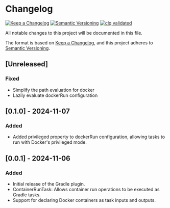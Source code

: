 # Changelog

[![Keep a Changelog](https://img.shields.io/badge/Keep%20a%20Changelog-1.1.0-informational)](https://keepachangelog.com/en/1.1.0/)
[![Semantic Versioning](https://img.shields.io/badge/Semantic%20Versioning-2.0.0-informational)](https://semver.org/spec/v2.0.0.html)
[![clq validated](https://img.shields.io/badge/clq-validated-success)](https://github.com/denisa/clq-action)

All notable changes to this project will be documented in this file.

The format is based on [Keep a Changelog](https://keepachangelog.com/en/1.1.0/),
and this project adheres to [Semantic Versioning](https://semver.org/spec/v2.0.0.html).

## [Unreleased]

### Fixed

- Simplify the path evaluation for docker
- Lazily evaluate dockerRun configuration

## [0.1.0] - 2024-11-07

### Added

- Added privileged property to dockerRun configuration, allowing tasks to run with Docker's privileged mode.

## [0.0.1] - 2024-11-06

### Added

- Initial release of the Gradle plugin.
- ContainerRunTask: Allows container run operations to be executed as Gradle tasks.
- Support for declaring Docker containers as task inputs and outputs.
